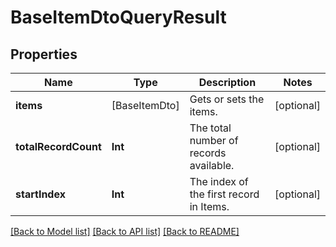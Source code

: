 # BaseItemDtoQueryResult

## Properties
Name | Type | Description | Notes
------------ | ------------- | ------------- | -------------
**items** | [BaseItemDto] | Gets or sets the items. | [optional] 
**totalRecordCount** | **Int** | The total number of records available. | [optional] 
**startIndex** | **Int** | The index of the first record in Items. | [optional] 

[[Back to Model list]](../README.md#documentation-for-models) [[Back to API list]](../README.md#documentation-for-api-endpoints) [[Back to README]](../README.md)


